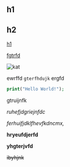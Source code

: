 ## h1

## h2

[h1](#h1)

[fgtrfd](gtrf)

![kat](https://thumbs.dreamstime.com/b/het-dier-van-de-kat-23656031.jpg)

ewrffd `gterfhdujk` ergfd

```php
print("Hello World!");
```

gtruijnfk

*ruhefjdgriejnfdc*

_ferhuifjdklfhevfkdncmx,_

**hryeufdjerfd**

__yhgterjvfd__

~~ibyhjnk~~

